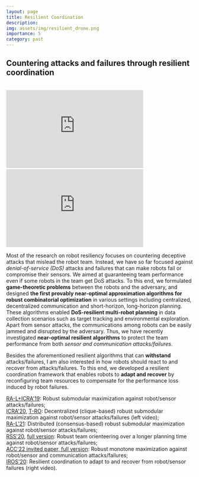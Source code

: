 ```yaml
---
layout: page
title: Resilient Coordination 
description: 
img: assets/img/resilient_drone.png
importance: 5
category: past
---
```


## Countering attacks and failures through resilient coordination

<br>

<div class="row">
    <div class="col-sm mt-3 mt-md-0">
        <iframe width="370" height="210" src="https://www.youtube.com/embed/T0Hb0UURCLM" frameborder="0" allowfullscreen></iframe> &nbsp;&nbsp;
        <iframe width="370" height="210" src="https://youtube.com/embed/hKOrFYUVjlo" frameborder="0" allowfullscreen></iframe>
    </div>    
</div>

Most of the research on robot resiliency focuses on countering deceptive attacks that mislead the robot team. Instead, we have so far focused against _denial-of-service (DoS)_ attacks and failures that can make robots fail or compromise their sensors. We aimed at guaranteeing team performance even if some robots in the team get DoS attacks. To this end, we formulated **game-theoretic problems** between the robots and the adversary, and designed **the first provably near-optimal approximation algorithms for robust combinatorial optimization** in various settings including centralized, decentralized communication and short-horizon, long-horizon planning. These algorithms enabled **DoS-resilient multi-robot planning** in data collection scenarios such as target tracking and environmental exploration. Apart from sensor attacks, the communications among robots can be easily jammed and disrupted by the adversary. Thus, we have recently investigated **near-optimal resilient algorithms** to protect the team performance from both _sensor and communication attacks/failures_.

Besides the aforementioned resilient algorithms that can **withstand** attacks/failures, I am also interested in how robots should react to and recover from attacks/failures. To this end, we developed a resilient coordination framework that enables robots to **adapt and recover** by reconfiguring team resources to compensate for the performance loss induced by robot failures.

[RA-L+ICRA'19](https://ieeexplore.ieee.org/abstract/document/8534468): Robust submodular maximization against robot/sensor attacks/failures; <br>
[ICRA'20](https://ieeexplore.ieee.org/document/9197243), [T-RO](https://ieeexplore.ieee.org/abstract/document/9763059): Decentralized (clique-based) robust submodular maximization against robot/sensor attacks/failures (left video);  <br>
[RA-L'21](https://ieeexplore.ieee.org/abstract/document/9431677): Distributed (consensus-based) robust submodular maximization against robot/sensor attacks/failures;  <br>
[RSS'20](https://roboticsconference.org/2020/program/papers/95.html), [full version](https://arxiv.org/abs/2003.13896): Robust team orienteering over a longer planning time against robot/sensor attacks/failures;  <br>
[ACC'22 invited paper, full version](https://arxiv.org/abs/2109.09838): Robust monotone maximization against robot/sensor and communication attacks/failures; <br>
[IROS'20](https://ieeexplore.ieee.org/document/9340871): Resilient coordination to adapt to and recover from robot/sensor failures (right video).